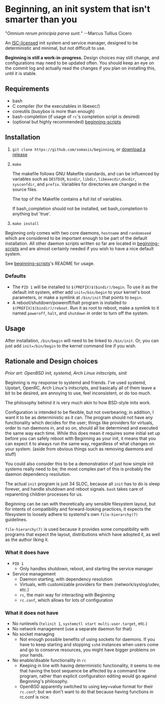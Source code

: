 # Beginning, an init system that isn't smarter than you

"_Omnium rerum principia parva sunt._" --Marcus Tullius Cicero

An [ISC-licensed](LICENSE) init system and service manager, designed to be
deterministic and minimal, but not difficult to use.

**Beginning is still a work-in-progress.** Design choices may still change,
and configurations may need to be updated often. You should keep an eye on
the commit log and actually read the changes if you plan on installing this,
until it is stable.

## Requirements
- bash
- C compiler (for the executables in libexec/)
- coreutils (busybox is more than enough)
- bash-completion (if usage of `rc`'s completion script is desired)
- (optional but highly recommended) [beginning-scripts]

## Installation
1. `git clone https://github.com/somasis/beginning`, or [download a release]

2. `make`

    The makefile follows GNU Makefile standards, and can be influenced by variables
    such as `DESTDIR`, `bindir`, `libdir`, `libexecdir`,`docdir`, `sysconfdir`,
    and `prefix`. Variables for directories are changed in the source files.

    The top of the Makefile contains a full list of variables.

    If bash_completion should not be installed, set bash_completion to
    anything but 'true'.

3. `make install`

Beginning only comes with two core daemons, `hostname` and `randomseed` which are
considered to be important enough to be part of the default installation.
All other daemon scripts written so far are located in [beginning-scripts] and
are almost certainly needed if you wish to have a nice default system.

See [beginning-scripts]'s README for usage.

[download a release]: https://github.com/somasis/beginning/releases
[beginning-scripts]:  https://github.com/somasis/beginning-scripts

### Defaults
- The `PID 1` will be installed to `$(PREFIX)$(bindir)/begin`. To use it as
  the default init system, either add `init=/bin/begin` to your kernel's boot
  parameters, or make a symlink at `/bin/init` that points to `begin`.
- A reboot/shutdown/poweroff/halt program is installed to
  `$(PREFIX)$(bindir)/reboot`. Run it as root to reboot, make a symlink to it
  named `poweroff`, `halt`, and `shutdown` in order to turn off the system.

## Usage
After installation, `/bin/begin` will need to be linked to `/bin/init`. Or,
you can just add `init=/bin/begin` to the kernel command line if you wish.

## Rationale and Design choices
*Prior art: OpenBSD init, systemd, Arch Linux initscripts, sinit*

Beginning is my response to systemd and friends. I've used systemd,
Upstart, OpenRC, Arch Linux's initscripts, and basically all of them leave
a bit to be desired, are annoying to use, feel inconsistent, or do too much.

The philosophy behind it is very much akin to how BSD-style inits work.

Configuration is intended to be flexible, but not overbearing; in addition,
I want it to be as deterministic as it can. The program should not have any
functionality which decides for the user; things like providers for virtuals,
order to run daemons in, and so on, should all be determined and executed the
same way each time. While this does mean it requires some initial set up
before you can safely reboot with Beginning as your init, it means that you
can expect it to always run the same way, regardless of what changes on your
system. (aside from obvious things such as removing daemons and stuff)

You could also consider this to be a demonstration of just how simple init
systems really need to be; the most complex part of this is probably the
daemon dependency resolution.

The actual `init` program is just 34 SLOC, because all `init` has to do is
sleep forever, and handle shutdown and reboot signals. `bash` takes care of
reparenting children processes for us.

Beginning can be ran with theoretically any sensible filesystem layout, but for
intents of compatibility and forward-looking practices, it expects the
filesystem to loosely adhere to systemd's own `file-hierarchy(7)` guidelines.

`file-hierarchy(7)` is used because it provides some compatibility with
programs that expect the layout, distributions which have adopted it, as well as
the author liking it.

### What it does have
- `PID 1`
    - Only handles shutdown, reboot, and starting the service manager
- Service management
    - Daemon starting, with dependency resolution
    - Virtuals, with customizable providers for them (network/syslog/udev,
      etc.)
    - `rc`, the main way for interacting with Beginning
    - `rc.conf`, which allows for lots of configuration

### What it does not have
- No runlevels (`telinit 1`, `systemctl start multi-user.target`, etc.)
- No network management (use a separate daemon for that)
- No socket managing
    - Not enough possible benefits of using sockets for daemons. If you
      have to keep starting and stopping `sshd` instances when users come
      and go to conserve resources, you might have bigger problems on your
      hands.
- No enable/disable functionality in `rc`
    - Keeping in line with having deterministic functionality, it seems to me that
      having the boot sequence be affected by a command line program, rather than
      explicit configuration editing would go against Beginning's philosophy.
    - OpenBSD apparently switched to using key=value format for their `rc.conf`;
      but we don't want to do that because having functions in rc.conf is nice.

